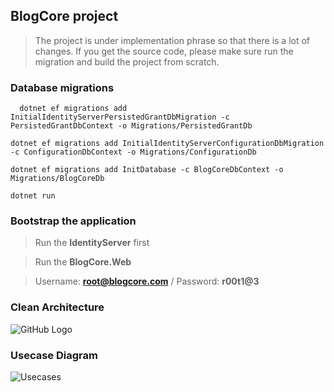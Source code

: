 ## BlogCore project
> The project is under implementation phrase so that there is a lot of changes. If you get the source code, please make sure run the migration and build the project from scratch.
### Database migrations 
```
  dotnet ef migrations add InitialIdentityServerPersistedGrantDbMigration -c PersistedGrantDbContext -o Migrations/PersistedGrantDb
```

```
dotnet ef migrations add InitialIdentityServerConfigurationDbMigration -c ConfigurationDbContext -o Migrations/ConfigurationDb
```

```
dotnet ef migrations add InitDatabase -c BlogCoreDbContext -o Migrations/BlogCoreDb
```

```
dotnet run
```
### Bootstrap the application
> Run the **IdentityServer** first

> Run the **BlogCore.Web**

> Username: **root@blogcore.com** / Password: **r00t1@3**

### Clean Architecture
![GitHub Logo](https://8thlight.com/blog/assets/posts/2012-08-13-the-clean-architecture/CleanArchitecture-8b00a9d7e2543fa9ca76b81b05066629.jpg)

### Usecase Diagram
![Usecases](https://github.com/thangchung/blog-core/blob/master/docs/Usecases.png)



